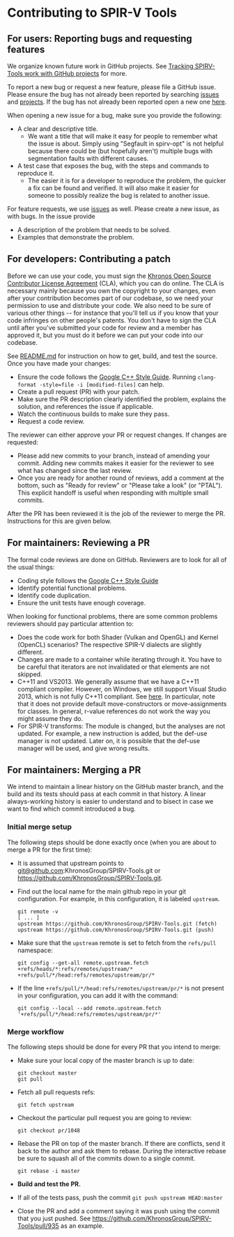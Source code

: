 # Contributing to SPIR-V Tools

## For users: Reporting bugs and requesting features

We organize known future work in GitHub projects. See [Tracking SPIRV-Tools work
with GitHub
projects](https://github.com/KhronosGroup/SPIRV-Tools/blob/master/projects.md)
for more.

To report a new bug or request a new feature, please file a GitHub issue. Please
ensure the bug has not already been reported by searching
[issues](https://github.com/KhronosGroup/SPIRV-Tools/issues) and
[projects](https://github.com/KhronosGroup/SPIRV-Tools/projects). If the bug has
not already been reported open a new one
[here](https://github.com/KhronosGroup/SPIRV-Tools/issues/new).

When opening a new issue for a bug, make sure you provide the following:

*   A clear and descriptive title.
    *   We want a title that will make it easy for people to remember what the
        issue is about. Simply using "Segfault in spirv-opt" is not helpful
        because there could be (but hopefully aren't) multiple bugs with
        segmentation faults with different causes.
*   A test case that exposes the bug, with the steps and commands to reproduce
    it.
    *   The easier it is for a developer to reproduce the problem, the quicker a
        fix can be found and verified. It will also make it easier for someone
        to possibly realize the bug is related to another issue.

For feature requests, we use
[issues](https://github.com/KhronosGroup/SPIRV-Tools/issues) as well. Please
create a new issue, as with bugs. In the issue provide

*   A description of the problem that needs to be solved.
*   Examples that demonstrate the problem.

## For developers: Contributing a patch

Before we can use your code, you must sign the [Khronos Open Source Contributor
License Agreement](https://cla-assistant.io/KhronosGroup/SPIRV-Tools) (CLA),
which you can do online. The CLA is necessary mainly because you own the
copyright to your changes, even after your contribution becomes part of our
codebase, so we need your permission to use and distribute your code. We also
need to be sure of various other things -- for instance that you'll tell us if
you know that your code infringes on other people's patents. You don't have to
sign the CLA until after you've submitted your code for review and a member has
approved it, but you must do it before we can put your code into our codebase.

See
[README.md](https://github.com/KhronosGroup/SPIRV-Tools/blob/master/README.md)
for instruction on how to get, build, and test the source. Once you have made
your changes:

*   Ensure the code follows the [Google C++ Style
    Guide](https://google.github.io/styleguide/cppguide.html). Running
    `clang-format -style=file -i [modified-files]` can help.
*   Create a pull request (PR) with your patch.
*   Make sure the PR description clearly identified the problem, explains the
    solution, and references the issue if applicable.
*   Watch the continuous builds to make sure they pass.
*   Request a code review.

The reviewer can either approve your PR or request changes. If changes are
requested:

*   Please add new commits to your branch, instead of amending your commit.
    Adding new commits makes it easier for the reviewer to see what has changed
    since the last review.
*   Once you are ready for another round of reviews, add a comment at the
    bottom, such as "Ready for review" or "Please take a look" (or "PTAL"). This
    explicit handoff is useful when responding with multiple small commits.

After the PR has been reviewed it is the job of the reviewer to merge the PR.
Instructions for this are given below.

## For maintainers: Reviewing a PR

The formal code reviews are done on GitHub. Reviewers are to look for all of the
usual things:

*   Coding style follows the [Google C++ Style
    Guide](https://google.github.io/styleguide/cppguide.html)
*   Identify potential functional problems.
*   Identify code duplication.
*   Ensure the unit tests have enough coverage.

When looking for functional problems, there are some common problems reviewers
should pay particular attention to:

*   Does the code work for both Shader (Vulkan and OpenGL) and Kernel (OpenCL)
    scenarios? The respective SPIR-V dialects are slightly different.
*   Changes are made to a container while iterating through it. You have to be
    careful that iterators are not invalidated or that elements are not skipped.
*   C++11 and VS2013. We generally assume that we have a C++11 compliant
    compiler. However, on Windows, we still support Visual Studio 2013, which is
    not fully C++11 compliant. See
    [here](https://msdn.microsoft.com/en-us/library/hh567368.aspx). In
    particular, note that it does not provide default move-constructors or
    move-assignments for classes. In general, r-value references do not work the
    way you might assume they do.
*   For SPIR-V transforms: The module is changed, but the analyses are not
    updated. For example, a new instruction is added, but the def-use manager is
    not updated. Later on, it is possible that the def-use manager will be used,
    and give wrong results.

## For maintainers: Merging a PR

We intend to maintain a linear history on the GitHub master branch, and the
build and its tests should pass at each commit in that history. A linear
always-working history is easier to understand and to bisect in case we want to
find which commit introduced a bug.

### Initial merge setup

The following steps should be done exactly once (when you are about to merge a
PR for the first time):

*   It is assumed that upstream points to
    [git@github.com](mailto:git@github.com):KhronosGroup/SPIRV-Tools.git or
    https://github.com/KhronosGroup/SPIRV-Tools.git.

*   Find out the local name for the main github repo in your git configuration.
    For example, in this configuration, it is labeled `upstream`.

    ```
    git remote -v
    [ ... ]
    upstream https://github.com/KhronosGroup/SPIRV-Tools.git (fetch)
    upstream https://github.com/KhronosGroup/SPIRV-Tools.git (push)
    ```

*   Make sure that the `upstream` remote is set to fetch from the `refs/pull`
    namespace:

    ```
    git config --get-all remote.upstream.fetch
    +refs/heads/*:refs/remotes/upstream/*
    +refs/pull/*/head:refs/remotes/upstream/pr/*
    ```

*   If the line `+refs/pull/*/head:refs/remotes/upstream/pr/*` is not present in
    your configuration, you can add it with the command:

    ```
    git config --local --add remote.upstream.fetch '+refs/pull/*/head:refs/remotes/upstream/pr/*'
    ```

### Merge workflow

The following steps should be done for every PR that you intend to merge:

*   Make sure your local copy of the master branch is up to date:

    ```
    git checkout master
    git pull
    ```

*   Fetch all pull requests refs:

    ```
    git fetch upstream
    ```

*   Checkout the particular pull request you are going to review:

    ```
    git checkout pr/1048
    ```

*   Rebase the PR on top of the master branch. If there are conflicts, send it
    back to the author and ask them to rebase. During the interactive rebase be
    sure to squash all of the commits down to a single commit.

    ```
    git rebase -i master
    ```

*   **Build and test the PR.**

*   If all of the tests pass, push the commit `git push upstream HEAD:master`

*   Close the PR and add a comment saying it was push using the commit that you
    just pushed. See https://github.com/KhronosGroup/SPIRV-Tools/pull/935 as an
    example.
